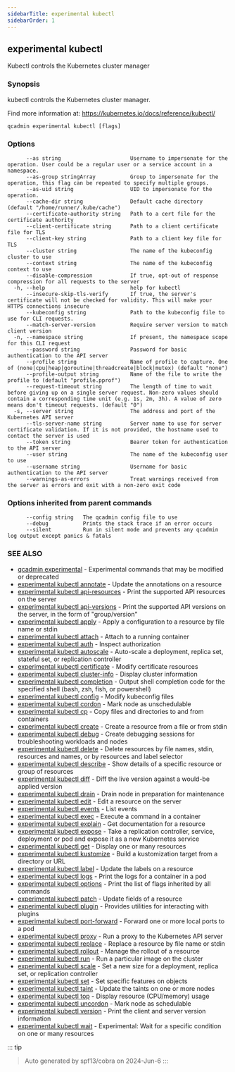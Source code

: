 ```yaml
---
sidebarTitle: experimental kubectl
sidebarOrder: 1
---
```


## experimental kubectl

Kubectl controls the Kubernetes cluster manager

### Synopsis

kubectl controls the Kubernetes cluster manager.

 Find more information at: https://kubernetes.io/docs/reference/kubectl/

```
qcadmin experimental kubectl [flags]
```

### Options

```
      --as string                      Username to impersonate for the operation. User could be a regular user or a service account in a namespace.
      --as-group stringArray           Group to impersonate for the operation, this flag can be repeated to specify multiple groups.
      --as-uid string                  UID to impersonate for the operation.
      --cache-dir string               Default cache directory (default "/home/runner/.kube/cache")
      --certificate-authority string   Path to a cert file for the certificate authority
      --client-certificate string      Path to a client certificate file for TLS
      --client-key string              Path to a client key file for TLS
      --cluster string                 The name of the kubeconfig cluster to use
      --context string                 The name of the kubeconfig context to use
      --disable-compression            If true, opt-out of response compression for all requests to the server
  -h, --help                           help for kubectl
      --insecure-skip-tls-verify       If true, the server's certificate will not be checked for validity. This will make your HTTPS connections insecure
      --kubeconfig string              Path to the kubeconfig file to use for CLI requests.
      --match-server-version           Require server version to match client version
  -n, --namespace string               If present, the namespace scope for this CLI request
      --password string                Password for basic authentication to the API server
      --profile string                 Name of profile to capture. One of (none|cpu|heap|goroutine|threadcreate|block|mutex) (default "none")
      --profile-output string          Name of the file to write the profile to (default "profile.pprof")
      --request-timeout string         The length of time to wait before giving up on a single server request. Non-zero values should contain a corresponding time unit (e.g. 1s, 2m, 3h). A value of zero means don't timeout requests. (default "0")
  -s, --server string                  The address and port of the Kubernetes API server
      --tls-server-name string         Server name to use for server certificate validation. If it is not provided, the hostname used to contact the server is used
      --token string                   Bearer token for authentication to the API server
      --user string                    The name of the kubeconfig user to use
      --username string                Username for basic authentication to the API server
      --warnings-as-errors             Treat warnings received from the server as errors and exit with a non-zero exit code
```

### Options inherited from parent commands

```
      --config string   The qcadmin config file to use
      --debug           Prints the stack trace if an error occurs
      --silent          Run in silent mode and prevents any qcadmin log output except panics & fatals
```

### SEE ALSO

* [qcadmin experimental](experimental.md)	 - Experimental commands that may be modified or deprecated
* [experimental kubectl annotate](experimental_kubectl_annotate.md)	 - Update the annotations on a resource
* [experimental kubectl api-resources](experimental_kubectl_api-resources.md)	 - Print the supported API resources on the server
* [experimental kubectl api-versions](experimental_kubectl_api-versions.md)	 - Print the supported API versions on the server, in the form of "group/version"
* [experimental kubectl apply](experimental_kubectl_apply.md)	 - Apply a configuration to a resource by file name or stdin
* [experimental kubectl attach](experimental_kubectl_attach.md)	 - Attach to a running container
* [experimental kubectl auth](experimental_kubectl_auth.md)	 - Inspect authorization
* [experimental kubectl autoscale](experimental_kubectl_autoscale.md)	 - Auto-scale a deployment, replica set, stateful set, or replication controller
* [experimental kubectl certificate](experimental_kubectl_certificate.md)	 - Modify certificate resources
* [experimental kubectl cluster-info](experimental_kubectl_cluster-info.md)	 - Display cluster information
* [experimental kubectl completion](experimental_kubectl_completion.md)	 - Output shell completion code for the specified shell (bash, zsh, fish, or powershell)
* [experimental kubectl config](experimental_kubectl_config.md)	 - Modify kubeconfig files
* [experimental kubectl cordon](experimental_kubectl_cordon.md)	 - Mark node as unschedulable
* [experimental kubectl cp](experimental_kubectl_cp.md)	 - Copy files and directories to and from containers
* [experimental kubectl create](experimental_kubectl_create.md)	 - Create a resource from a file or from stdin
* [experimental kubectl debug](experimental_kubectl_debug.md)	 - Create debugging sessions for troubleshooting workloads and nodes
* [experimental kubectl delete](experimental_kubectl_delete.md)	 - Delete resources by file names, stdin, resources and names, or by resources and label selector
* [experimental kubectl describe](experimental_kubectl_describe.md)	 - Show details of a specific resource or group of resources
* [experimental kubectl diff](experimental_kubectl_diff.md)	 - Diff the live version against a would-be applied version
* [experimental kubectl drain](experimental_kubectl_drain.md)	 - Drain node in preparation for maintenance
* [experimental kubectl edit](experimental_kubectl_edit.md)	 - Edit a resource on the server
* [experimental kubectl events](experimental_kubectl_events.md)	 - List events
* [experimental kubectl exec](experimental_kubectl_exec.md)	 - Execute a command in a container
* [experimental kubectl explain](experimental_kubectl_explain.md)	 - Get documentation for a resource
* [experimental kubectl expose](experimental_kubectl_expose.md)	 - Take a replication controller, service, deployment or pod and expose it as a new Kubernetes service
* [experimental kubectl get](experimental_kubectl_get.md)	 - Display one or many resources
* [experimental kubectl kustomize](experimental_kubectl_kustomize.md)	 - Build a kustomization target from a directory or URL
* [experimental kubectl label](experimental_kubectl_label.md)	 - Update the labels on a resource
* [experimental kubectl logs](experimental_kubectl_logs.md)	 - Print the logs for a container in a pod
* [experimental kubectl options](experimental_kubectl_options.md)	 - Print the list of flags inherited by all commands
* [experimental kubectl patch](experimental_kubectl_patch.md)	 - Update fields of a resource
* [experimental kubectl plugin](experimental_kubectl_plugin.md)	 - Provides utilities for interacting with plugins
* [experimental kubectl port-forward](experimental_kubectl_port-forward.md)	 - Forward one or more local ports to a pod
* [experimental kubectl proxy](experimental_kubectl_proxy.md)	 - Run a proxy to the Kubernetes API server
* [experimental kubectl replace](experimental_kubectl_replace.md)	 - Replace a resource by file name or stdin
* [experimental kubectl rollout](experimental_kubectl_rollout.md)	 - Manage the rollout of a resource
* [experimental kubectl run](experimental_kubectl_run.md)	 - Run a particular image on the cluster
* [experimental kubectl scale](experimental_kubectl_scale.md)	 - Set a new size for a deployment, replica set, or replication controller
* [experimental kubectl set](experimental_kubectl_set.md)	 - Set specific features on objects
* [experimental kubectl taint](experimental_kubectl_taint.md)	 - Update the taints on one or more nodes
* [experimental kubectl top](experimental_kubectl_top.md)	 - Display resource (CPU/memory) usage
* [experimental kubectl uncordon](experimental_kubectl_uncordon.md)	 - Mark node as schedulable
* [experimental kubectl version](experimental_kubectl_version.md)	 - Print the client and server version information
* [experimental kubectl wait](experimental_kubectl_wait.md)	 - Experimental: Wait for a specific condition on one or many resources

::: tip
>Auto generated by spf13/cobra on 2024-Jun-6
:::